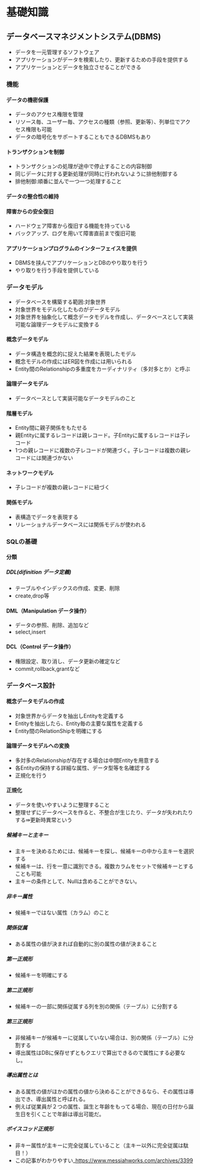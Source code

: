 # 基礎知識
## データベースマネジメントシステム(DBMS)
- データを一元管理するソフトウェア
- アプリケーションがデータを検索したり、更新するための手段を提供する
- アプリケーションとデータを独立させることができる

### 機能
#### データの機密保護
- データのアクセス権限を管理
- リソース毎、ユーザー毎、アクセスの種類（参照、更新等）、列単位でアクセス権限も可能
- データの暗号化をサポートすることもできるDBMSもあり

#### トランザクションを制御
- トランザクションの処理が途中で停止することの内容制御
- 同じデータに対する更新処理が同時に行われないように排他制御する
- 排他制御:順番に並んで一つ一つ処理すること

#### データの整合性の維持

#### 障害からの安全復旧
- ハードウェア障害から復旧する機能を持っている
- バックアップ、ログを用いて障害直前まで復旧可能

#### アプリケーションプログラムのインターフェイスを提供
- DBMSを挟んでアプリケーションとDBのやり取りを行う
- やり取りを行う手段を提供している

### データモデル
- データベースを構築する範囲:対象世界
- 対象世界をモデル化したものがデータモデル
- 対象世界を抽象化して概念データモデルを作成し、データベースとして実装可能な論理データモデルに変換する

#### 概念データモデル
- データ構造を概念的に捉えた結果を表現したモデル
- 概念モデルの作成にはER図を作成には用いられる
- Entity間のRelationshipの多重度をカーディナリティ（多対多とか）と呼ぶ

#### 論理データモデル
- データベースとして実装可能なデータモデルのこと
#### 階層モデル
- Entity間に親子関係をもたせる
- 親Entityに属するレコードは親レコード。子Entityに属するレコードは子レコード
- 1つの親レコードに複数の子レコードが関連づく。子レコードは複数の親レコードには関連づかない
#### ネットワークモデル
- 子レコードが複数の親レコードに紐づく
#### 関係モデル
- 表構造でデータを表現する
- リレーショナルデータベースには関係モデルが使われる

### SQLの基礎
#### 分類
##### DDL(difinition データ定義)
- テーブルやインデックスの作成、変更、削除
- create,drop等
#### DML（Manipulation データ操作）
- データの参照、削除、追加など
- select,insert
#### DCL（Control データ操作）
- 権限設定、取り消し、データ更新の確定など
- commit,rollback,grantなど

### データベース設計
#### 概念データモデルの作成
- 対象世界からデータを抽出しEntityを定義する
- Entityを抽出したら、Entity毎の主要な属性を定義する
- Entity間のRelationShipを明確にする
#### 論理データモデルへの変換
- 多対多のRelationshipが存在する場合は中間Entityを用意する
- 各Entityの保持する詳細な属性、データ型等を名確認する
- 正規化を行う
#### 正規化
- データを使いやすいように整理すること
- 整理せずにデータベースを作ると、不整合が生じたり、データが失われたりする⇛更新時異常という
##### 候補キーと主キー
- 主キーを決めるためには、候補キーを探し、候補キーの中から主キーを選択する
- 候補キーは、行を一意に識別できる。複数カラムをセットで候補キーとすることも可能
- 主キーの条件として、Nullは含めることができない。
##### 非キー属性
- 候補キーではない属性（カラム）のこと
##### 関係従属
- ある属性の値が決まれば自動的に別の属性の値が決まること
##### 第一正規形
- 候補キーを明確にする
##### 第二正規形
- 候補キーの一部に関係従属する列を別の関係（テーブル）に分割する
##### 第三正規形
- 非候補キーが候補キーに従属していない場合は、別の関係（テーブル）に分割する
- 導出属性はDBに保存せずともクエリで算出できるので属性にする必要なし。
##### 導出属性とは
- ある属性の値がほかの属性の値から決めることができるなら、その属性は導出でき、導出属性と呼ばれる。
- 例えば従業員が２つの属性、誕生と年齢をもってる場合、現在の日付から誕生日を引くことで年齢は導出可能だ。
##### ボイスコッド正規形
- 非キー属性が主キーに完全従属していること（主キー以外に完全従属は駄目！）
- この記事がわかりやすい_https://www.messiahworks.com/archives/3399
